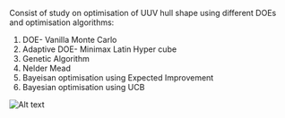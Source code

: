 Consist of study on optimisation of UUV hull shape using different DOEs and optimisation algorithms:
 1. DOE- Vanilla Monte Carlo 
 2. Adaptive DOE- Minimax Latin Hyper cube
 3. Genetic Algorithm
 4. Nelder Mead
 5. Bayeisan optimisation using Expected Improvement
 6. Bayesian optimisation using UCB 
 
![Alt text](./data_plots/uuv_optimisation_study.jpg?raw=true "Title")

